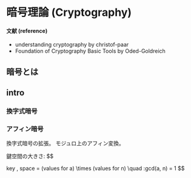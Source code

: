 # 暗号理論 (Cryptography)
#### 文献 (reference) 
* understanding cryptography by christof-paar
* Foundation of Cryptography Basic Tools by Oded-Goldreich

## 暗号とは


## intro

### 換字式暗号

### アフィン暗号
換字式暗号の拡張。
モジュロ上のアフィン変換。

鍵空間の大きさ: 
$$

 key \, space = (values for a) \times (values for n)
\quad :gcd(a, n) = 1
$$

